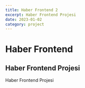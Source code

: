 ```yaml
---
title: Haber Frontend 2
excerpt: Haber Frontend Projesi
date: 2023-01-02
category: project
---
```


# Haber Frontend


## Haber Frontend Projesi

Haber Frontend Projesi
